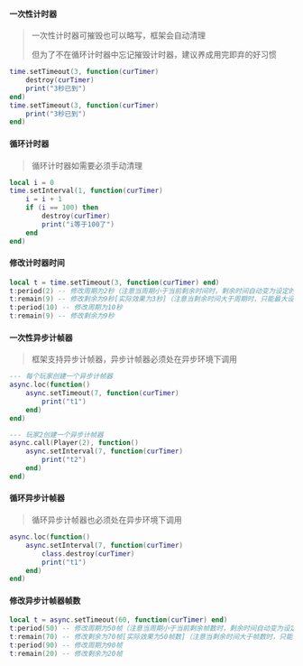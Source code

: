 #### 一次性计时器

> 一次性计时器可摧毁也可以略写，框架会自动清理
>
> 但为了不在循环计时器中忘记摧毁计时器，建议养成用完即弃的好习惯

```lua
time.setTimeout(3, function(curTimer)
    destroy(curTimer)
    print("3秒已到")
end)
time.setTimeout(3, function(curTimer)
    print("3秒已到")
end)
```

#### 循环计时器

> 循环计时器如需要必须手动清理

```lua
local i = 0
time.setInterval(1, function(curTimer)
    i = i + 1
    if (i == 100) then
        destroy(curTimer)
        print("i等于100了")
    end
end)
```

#### 修改计时器时间

```lua
local t = time.setTimeout(3, function(curTimer) end)
t:period(2) -- 修改周期为2秒（注意当周期小于当前剩余时间时，剩余时间自动变为设定的周期时间）
t:remain(9) -- 修改剩余为9秒[实际效果为3秒]（注意当剩余时间大于周期时，只能最大设定为周期时间）
t:period(10) -- 修改周期为10秒
t:remain(9) -- 修改剩余为9秒
```

#### 一次性异步计帧器

> 框架支持异步计帧器，异步计帧器必须处在异步环境下调用

```lua
--- 每个玩家创建一个异步计帧器
async.loc(function()
    async.setTimeout(7, function(curTimer)
        print("t1")
    end)
end)

--- 玩家2创建一个异步计帧器
async.call(Player(2), function()
    async.setInterval(7, function(curTimer)
        print("t2")
    end)
end)
```

#### 循环异步计帧器

> 循环异步计帧器也必须处在异步环境下调用

```lua
async.loc(function()
    async.setInterval(7, function(curTimer)
        class.destroy(curTimer)
        print("t1")
    end)
end)
```

#### 修改异步计帧器帧数

```lua
local t = async.setTimeout(60, function(curTimer) end)
t:period(50) -- 修改周期为50帧（注意当周期小于当前剩余帧数时，剩余时间自动变为设定的帧数时间）
t:remain(70) -- 修改剩余为70帧[实际效果为50帧数]（注意当剩余时间大于帧数时，只能最大设定为帧数时间）
t:period(90) -- 修改周期为90帧
t:remain(20) -- 修改剩余为20帧
```
